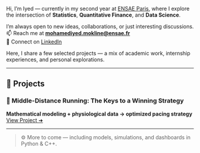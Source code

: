 Hi, I’m Iyed — currently in my second year at [ENSAE Paris](https://www.ensae.fr), where I explore the intersection of **Statistics**, **Quantitative Finance**, and **Data Science**.

I’m always open to new ideas, collaborations, or just interesting discussions.  
📫 Reach me at **mohamediyed.mokline@ensae.fr**  
🔗 Connect on [LinkedIn](https://www.linkedin.com/in/mohamed-iyed-mokline-2432b132a/)

Here, I share a few selected projects — a mix of academic work, internship experiences, and personal explorations.

---

## 📁 Projects

### 🏃 Middle-Distance Running: The Keys to a Winning Strategy  
**Mathematical modeling + physiological data → optimized pacing strategy**  
[View Project ➜](https://github.com/mmokline/middle-distance-running-strategy)

---

> ⚙️ More to come — including models, simulations, and dashboards in Python & C++.
